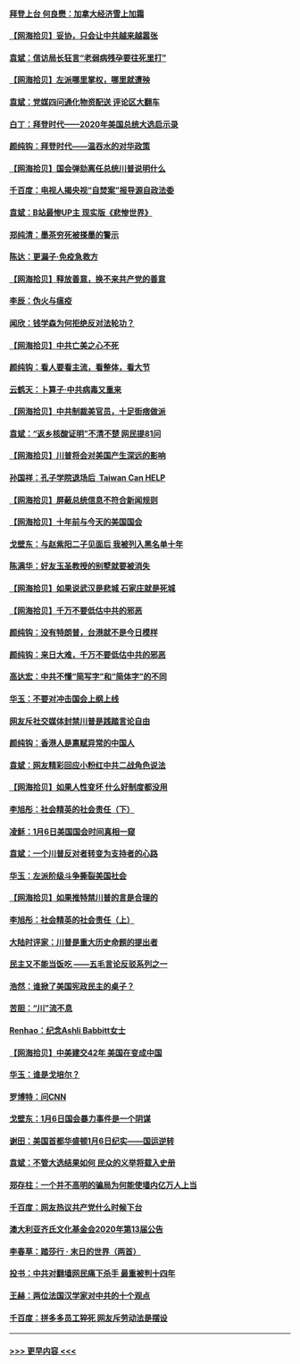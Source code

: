 #### [拜登上台 何良懋：加拿大经济雪上加霜](../pages/nsc993/n12718943.md?t=01291002) 
#### [【网海拾贝】妥协，只会让中共越来越嚣张](../pages/nsc993/n12717392.md?t=01291002) 
#### [袁斌：信访局长狂言“老弱病残孕要往死里打”](../pages/nsc993/n12717343.md?t=01291002) 
#### [【网海拾贝】左派哪里掌权，哪里就遭殃](../pages/nsc993/n12715009.md?t=01291002) 
#### [袁斌：党媒四问通化物资配送 评论区大翻车](../pages/nsc993/n12714950.md?t=01291002) 
#### [白丁：拜登时代——2020年美国总统大选启示录](../pages/nsc993/n12714920.md?t=01291002) 
#### [颜纯钩：拜登时代——温吞水的对华政策](../pages/nsc993/n12713245.md?t=01291002) 
#### [【网海拾贝】国会弹劾离任总统川普说明什么](../pages/nsc993/n12712816.md?t=01291002) 
#### [千百度：电视人揭央视“自焚案”报导源自政法委](../pages/nsc993/n12709760.md?t=01291002) 
#### [袁斌：B站最惨UP主 现实版《悲惨世界》](../pages/nsc993/n12709686.md?t=01291002) 
#### [郑纯清：墨茶穷死被搽墨的警示](../pages/nsc993/n12709262.md?t=01291002) 
#### [陈达：更漏子·免疫急救方](../pages/nsc993/n12709244.md?t=01291002) 
#### [【网海拾贝】释放善意，换不来共产党的善意](../pages/nsc993/n12708361.md?t=01291002) 
#### [李辰：伪火与瘟疫](../pages/nsc993/n12707981.md?t=01291002) 
#### [闻欣：钱学森为何拒绝反对法轮功？](../pages/nsc993/n12707407.md?t=01291002) 
#### [【网海拾贝】中共亡美之心不死](../pages/nsc993/n12707621.md?t=01291002) 
#### [颜纯钩：看人要看主流，看整体，看大节](../pages/nsc993/n12707536.md?t=01291002) 
#### [云鹤天：卜算子‧中共病毒又重来](../pages/nsc993/n12707408.md?t=01291002) 
#### [【网海拾贝】中共制裁美官员，十足街痞做派](../pages/nsc993/n12705115.md?t=01291002) 
#### [袁斌：“返乡核酸证明”不清不楚 网民提81问](../pages/nsc993/n12704982.md?t=01291002) 
#### [【网海拾贝】川普将会对美国产生深远的影响](../pages/nsc993/n12703045.md?t=01291002) 
#### [孙国祥：孔子学院退场后  Taiwan Can HELP](../pages/nsc993/n12702430.md?t=01291002) 
#### [【网海拾贝】屏蔽总统信息不符合新闻规则](../pages/nsc993/n12699998.md?t=01291002) 
#### [【网海拾贝】十年前与今天的美国国会](../pages/nsc993/n12696993.md?t=01291002) 
#### [戈壁东：与赵紫阳二子见面后 我被列入黑名单十年](../pages/nsc993/n12696215.md?t=01291002) 
#### [陈满华：好友玉圣教授的别墅就要被消失](../pages/nsc993/n12695411.md?t=01291002) 
#### [【网海拾贝】如果说武汉是悲城 石家庄就是死城](../pages/nsc993/n12694589.md?t=01291002) 
#### [【网海拾贝】千万不要低估中共的邪恶](../pages/nsc993/n12692771.md?t=01291002) 
#### [颜纯钩：没有特朗普，台港就不是今日模样](../pages/nsc993/n12692678.md?t=01291002) 
#### [颜纯钩：来日大难，千万不要低估中共的邪恶](../pages/nsc993/n12692080.md?t=01291002) 
#### [高达宏：中共不懂“简写字”和“简体字”的不同](../pages/nsc993/n12692068.md?t=01291002) 
#### [华玉：不要对冲击国会上纲上线](../pages/nsc993/n12689948.md?t=01291002) 
#### [网友斥社交媒体封禁川普是践踏言论自由](../pages/nsc993/n12687482.md?t=01291002) 
#### [颜纯钩：香港人是禀赋异常的中国人](../pages/nsc993/n12685142.md?t=01291002) 
#### [袁斌：网友精彩回应小粉红中共二战角色说法](../pages/nsc993/n12684994.md?t=01291002) 
#### [【网海拾贝】如果人性变坏 什么好制度都没用](../pages/nsc993/n12683000.md?t=01291002) 
#### [李旭彤：社会精英的社会责任（下）](../pages/nsc993/n12680604.md?t=01291002) 
#### [凌稣：1月6日美国国会时间真相一窥](../pages/nsc993/n12682780.md?t=01291002) 
#### [袁斌：一个川普反对者转变为支持者的心路](../pages/nsc993/n12682700.md?t=01291002) 
#### [华玉：左派阶级斗争撕裂美国社会](../pages/nsc993/n12681226.md?t=01291002) 
#### [【网海拾贝】如果推特禁川普的言是合理的](../pages/nsc993/n12681232.md?t=01291002) 
#### [李旭彤：社会精英的社会责任（上）](../pages/nsc993/n12680501.md?t=01291002) 
#### [大陆时评家：川普是重大历史命题的提出者](../pages/nsc993/n12679904.md?t=01291002) 
#### [民主又不能当饭吃 ——五毛言论反驳系列之一](../pages/nsc993/n12679877.md?t=01291002) 
#### [浩然：谁掀了美国宪政民主的桌子？](../pages/nsc993/n12679850.md?t=01291002) 
#### [苦胆：“川”流不息](../pages/nsc993/n12678388.md?t=01291002) 
#### [Renhao：纪念Ashli Babbitt女士](../pages/nsc993/n12678359.md?t=01291002) 
#### [【网海拾贝】中美建交42年 美国在变成中国](../pages/nsc993/n12678324.md?t=01291002) 
#### [华玉：谁是戈培尔？](../pages/nsc993/n12677515.md?t=01291002) 
#### [罗博特：问CNN](../pages/nsc993/n12677172.md?t=01291002) 
#### [戈壁东：1月6日国会暴力事件是一个阴谋](../pages/nsc993/n12674639.md?t=01291002) 
#### [谢田：美国首都华盛顿1月6日纪实——国运逆转](../pages/nsc993/n12673190.md?t=01291002) 
#### [袁斌：不管大选结果如何 民众的义举将载入史册](../pages/nsc993/n12672787.md?t=01291002) 
#### [郑存柱：一个并不高明的骗局为何能使墙内亿万人上当](../pages/nsc993/n12671449.md?t=01291002) 
#### [千百度：网友热议共产党什么时候下台](../pages/nsc993/n12670442.md?t=01291002) 
#### [澳大利亚齐氏文化基金会2020年第13届公告](../pages/nsc993/n12670273.md?t=01291002) 
#### [李春草：踏莎行 · 末日的世界（两首）](../pages/nsc993/n12670253.md?t=01291002) 
#### [投书：中共对翻墙网民痛下杀手 最重被判十四年](../pages/nsc993/n12670190.md?t=01291002) 
#### [王赫：两位法国汉学家对中共的十个观点](../pages/nsc993/n12669593.md?t=01291002) 
#### [千百度：拼多多员工猝死 网友斥劳动法是摆设](../pages/nsc993/n12668081.md?t=01291002) 

----
#### [ >>> 更早内容 <<< ](../indexes/nsc993-earlier.md)

